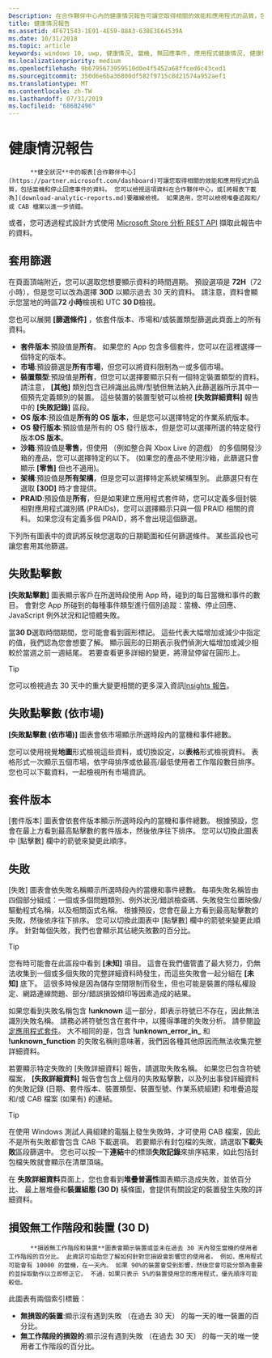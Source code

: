 ```yaml
---
Description: 在合作夥伴中心內的健康情況報告可讓您取得相關的效能和應用程式的品質，包括當機和停止回應事件的資料。
title: 健康情況報告
ms.assetid: 4F671543-1E91-4E59-88A3-638E3E64539A
ms.date: 10/31/2018
ms.topic: article
keywords: windows 10, uwp, 健康情況, 當機, 無回應事件, 應用程式健康情況, 健康情況資料, 堆疊追蹤, cab 檔案, 失敗, 失效, pdb, 符號
ms.localizationpriority: medium
ms.openlocfilehash: 9b6795673959510d0e4f5452a68ffced6c43ced1
ms.sourcegitcommit: 350d6e6ba36800df582f9715c8d21574a952aef1
ms.translationtype: MT
ms.contentlocale: zh-TW
ms.lasthandoff: 07/31/2019
ms.locfileid: "68682496"
---
```

# <a name="health-report"></a>健康情況報告

          **健全狀況**中的報表[合作夥伴中心](https://partner.microsoft.com/dashboard)可讓您取得相關的效能和應用程式的品質，包括當機和停止回應事件的資料。 您可以檢視這項資料在合作夥伴中心，或[將報表下載為](download-analytic-reports.md)要離線檢視。 如果適用，您可以檢視堆疊追蹤和/或 CAB 檔案以進一步偵錯。

或者，您可透過程式設計方式使用 [Microsoft Store 分析 REST API](../monetize/access-analytics-data-using-windows-store-services.md) 擷取此報告中的資料。


## <a name="apply-filters"></a>套用篩選

在頁面頂端附近，您可以選取您想要顯示資料的時間週期。 預設選項是 **72H**（72 小時），但是您可以改為選擇 **30D** 以顯示過去 30 天的資料。 請注意，資料會顯示您當地的時區**72 小時**檢視和 UTC **30 D**檢視。

您也可以展開 **\[篩選條件\]** ，依套件版本、市場和/或裝置類型篩選此頁面上的所有資料。

-   **套件版本**:預設值是**所有**。 如果您的 App 包含多個套件，您可以在這裡選擇一個特定的版本。
-   **市場**:預設篩選是**所有市場**，但您可以將資料限制為一或多個市場。
-   **裝置類型**:預設值是**所有**，但您可以選擇要顯示只有一個特定裝置類型的資料。 請注意， **\[其他\]** 類別包含已辨識出品牌/型號但無法納入此篩選器所示其中一個預先定義類別的裝置。 這些裝置的裝置型號可以檢視 **\[失敗詳細資料\]** 報告中的 **\[失敗記錄\]** 區段。  
-   **OS 版本**:預設值是**所有的 OS 版本**，但是您可以選擇特定的作業系統版本。
-   **OS 發行版本**:預設值是所有的 OS 發行版本，但是您可以選擇所選的特定發行版本**OS 版本**。
-   **沙箱**:預設值是**零售**，但使用 （例如整合與 Xbox Live 的遊戲） 的多個開發沙箱的產品，您可以選擇特定的以下。 (如果您的產品不使用沙箱，此篩選只會顯示 **\[零售\]** 但也不適用)。
-   **架構**:預設值是**所有架構**，但是您可以選擇特定系統架構型別。 此篩選只有在選取 **\[30D\]** 時才會提供。
-   **PRAID**:預設值是**所有**，但是如果建立應用程式套件時，您可以定義多個封裝相對應用程式識別碼 (PRAIDs)，您可以選擇顯示只與一個 PRAID 相關的資料。 如果您沒有定義多個 PRAID，將不會出現這個篩選。

下列所有圖表中的資訊將反映您選取的日期範圍和任何篩選條件。 某些區段也可讓您套用其他篩選。


## <a name="failure-hits"></a>失敗點擊數

**\[失敗點擊數\]** 圖表顯示客戶在所選時段使用 App 時，碰到的每日當機和事件的數目。 會對您 App 所碰到的每種事件類型進行個別追蹤：當機、停止回應、JavaScript 例外狀況和記憶體失敗。

當**30 D**選取時間期間，您可能會看到圓形標記。 這些代表大幅增加或減少中指定的值，我們認為您會想要了解。 顯示圓形的日期表示我們偵測大幅增加或減少相較於當週之前一週結尾。 若要查看更多詳細的變更，將滑鼠停留在圓形上。  

> [!TIP]
> 您可以檢視過去 30 天中的重大變更相關的更多深入資訊[Insights 報告](insights-report.md)。

## <a name="failure-hits-by-market"></a>失敗點擊數 (依市場)

**\[失敗點擊數 (依市場)\]** 圖表會依市場顯示所選時段內的當機和事件總數。

您可以使用視覺**地圖**形式檢視這些資料，或切換設定，以**表格**形式檢視資料。 表格形式一次顯示五個市場，依字母排序或依最高/最低使用者工作階段數目排序。 您也可以下載資料，一起檢視所有市場資訊。


## <a name="package-version"></a>套件版本

\[套件版本\] 圖表會依套件版本顯示所選時段內的當機和事件總數。  根據預設，您會在最上方看到最高點擊數的套件版本，然後依序往下排序。 您可以切換此圖表中 \[點擊數\] 欄中的箭號來變更此順序。 

## <a name="failures"></a>失敗

\[失敗\] 圖表會依失敗名稱顯示所選時段內的當機和事件總數。  每項失敗名稱皆由四個部分組成：一個或多個問題類別、例外狀況/錯誤檢查碼、失敗發生位置映像/驅動程式名稱，以及相關函式名稱。 根據預設，您會在最上方看到最高點擊數的失敗，然後依序往下排序。 您可以切換此圖表中 \[點擊數\] 欄中的箭號來變更此順序。  針對每個失敗，我們也會顯示其佔總失敗數的百分比。

> [!TIP]
> 您有時可能會在此區段中看到 **\[未知\]** 項目。 這會在我們儘管盡了最大努力，仍無法收集到一個或多個失敗的完整詳細資料時發生，而這些失敗會一起分組在 **\[未知\]** 底下。 這很多時候是因為儲存空間限制而發生，但也可能是裝置的隱私權設定、網路連線問題、部分/錯誤損毀傾印等因素造成的結果。
>
> 如果您看到失敗名稱包含 **!unknown** 這一部分，即表示符號已不存在，因此無法識別失敗名稱。 請務必將符號包含在套件中，以獲得準確的失敗分析。 請參閱[設定應用程式套件](/windows/msix/package/packaging-uwp-apps#configure-an-app-package)。 大不相同的是，包含 **!unknown_error_in_** 和 **!unknown_function** 的失敗名稱則意味著，我們因各種其他原因而無法收集完整詳細資料。

若要顯示特定失敗的 \[失敗詳細資料\] 報告，請選取失敗名稱。  如果您已包含符號檔案， **\[失敗詳細資料\]** 報告會包含上個月的失敗點擊數，以及列出事發詳細資料的失敗記錄 (日期、套件版本、裝置類型、裝置型號、作業系統組建) 和堆疊追蹤和/或 CAB 檔案 (如果有) 的連結。

> [!TIP]
> 在使用 Windows 測試人員組建的電腦上發生失敗時，才可使用 CAB 檔案，因此不是所有失敗都會包含 CAB 下載選項。 若要顯示有封包檔的失敗，請選取**下載失敗**區段篩選中。 您也可以按一下**連結**中的標頭**失敗記錄**來排序結果，如此包括封包檔失敗就會顯示在清單頂端。

在 **失敗詳細資料**頁面上，您也會看到**堆疊普遍性**圖表顯示造成失敗，並依百分比、 最上層堆疊和**裝置組態 (30 D)** 橫條圖，會提供有關設定的裝置發生失敗的詳細資料。 


## <a name="crash-free-sessions-and-devices-30d"></a>損毀無工作階段和裝置 (30 D)

          **損毀無工作階段和裝置**圖表會顯示裝置或並未在過去 30 天內發生當機的使用者工作階段的百分比。 此資訊可協助您了解如何針對您損毀會影響您的使用者。 例如，應用程式可能會有 10000 的當機，在一天內。 如果 90%的裝置會受到影響，然後您會可能分類為重要的並採取動作以立即修正它。 不過，如果只表示 5%的裝置使用您的應用程式，優先順序可能較低。

此圖表有兩個索引標籤：
- **無損毀的裝置**:顯示沒有遇到失敗 （在過去 30 天） 的每一天的唯一裝置的百分比。
- **無工作階段的損毀的**:顯示沒有遇到失敗 （在過去 30 天） 的每一天的唯一使用者工作階段的百分比。


 

 
